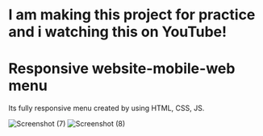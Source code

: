 # I am making this project for practice and i watching this on YouTube!
# Responsive website-mobile-web menu
Its fully responsive menu created by using HTML, CSS, JS.

![Screenshot (7)](https://user-images.githubusercontent.com/124353114/219044180-7004c0c8-3fe4-48c1-91ec-c20884d7b86d.png)
![Screenshot (8)](https://user-images.githubusercontent.com/124353114/219044189-865362f4-5619-45ba-b34d-24c1ea105bdf.png)
